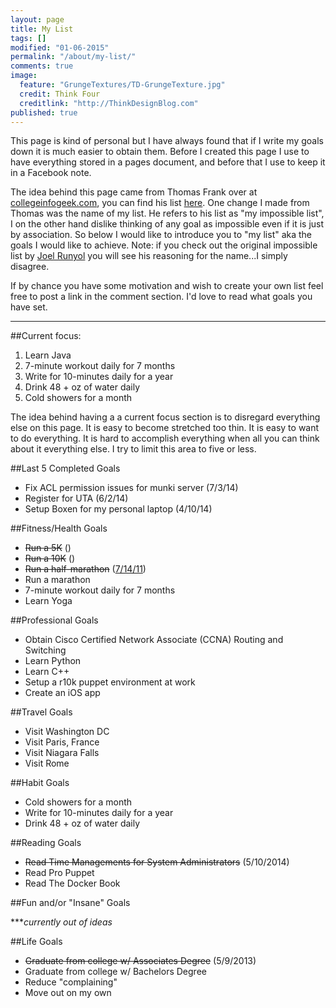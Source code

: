 ```yaml
---
layout: page
title: My List
tags: []
modified: "01-06-2015"
permalink: "/about/my-list/"
comments: true
image: 
  feature: "GrungeTextures/TD-GrungeTexture.jpg"
  credit: Think Four
  creditlink: "http://ThinkDesignBlog.com"
published: true
---
```


This page is kind of personal but I have always found that if I write my goals down it is much easier to obtain them. Before I created this page I use to have everything stored in a pages document, and before that I use to keep it in a Facebook note. 

The idea behind this page came from Thomas Frank over at [collegeinfogeek.com](http://collegeinfogeek.com), you can find his list [here](http://collegeinfogeek.com/about/meet-the-author/my-impossible-list/). One change I made from Thomas was the name of my list. He refers to his list as "my impossible list", I on the other hand dislike thinking of any goal as impossible even if it is just by association. So below I would like to introduce you to "my list" aka the goals I would like to achieve. Note: if you check out the original impossible list by [Joel Runyol](http://impossiblehq.com/impossible-list) you will see his reasoning for the name...I simply disagree.

If by chance you have some motivation and wish to create your own list feel free to post a link in the comment section. I'd love to read what goals you have set.


---

##Current focus:

1. Learn Java
1. 7-minute workout daily for 7 months
1. Write for 10-minutes daily for a year
1. Drink 48 + oz of water daily
1. Cold showers for a month

The idea behind having a a current focus section is to disregard everything else on this page. It is easy to become stretched too thin. It is easy to want to do everything. It is hard to accomplish everything when all you can think about it everything else. I try to limit this area to five or less.

##Last 5 Completed Goals

* Fix ACL permission issues for munki server (7/3/14)
* Register for UTA (6/2/14)
* Setup Boxen for my personal laptop (4/10/14) 

##Fitness/Health Goals

* <del>Run a 5K</del> ()
* <del>Run a 10K</del> ()
* <del>Run a half-marathon</del> ([7/14/11](http://runkeeper.com/user/clburlison/activity/47599499))
* Run a marathon
* 7-minute workout daily for 7 months
* Learn Yoga

##Professional Goals

* Obtain Cisco Certified Network Associate (CCNA) Routing and Switching
* Learn Python
* Learn C++
* Setup a r10k puppet environment at work
* Create an iOS app

##Travel Goals

* Visit Washington DC
* Visit Paris, France
* Visit Niagara Falls
* Visit Rome

##Habit Goals

* Cold showers for a month
* Write for 10-minutes daily for a year
* Drink 48 + oz of water daily

##Reading Goals

* <del>Read Time Managements for System Administrators</del> (5/10/2014)
* Read Pro Puppet
* Read The Docker Book

##Fun and/or "Insane" Goals

***_currently out of ideas_

##Life Goals

* <del>Graduate from college w/ Associates Degree</del> (5/9/2013)
* Graduate from college w/ Bachelors Degree
* Reduce "complaining"
* Move out on my own